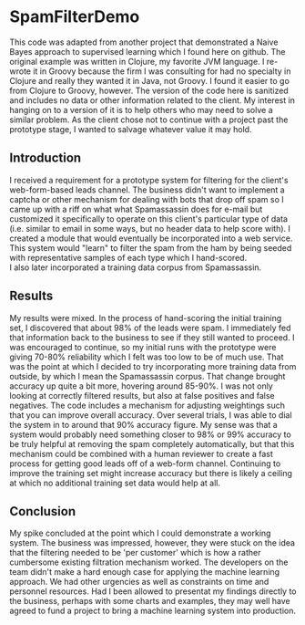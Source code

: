 # SpamFilterDemo

This code was adapted from another project that demonstrated a Naive Bayes approach to supervised learning which I found here 
on github.  The original example was written in Clojure, my favorite JVM language.  I re-wrote it in Groovy because the firm 
I was consulting for had no specialty in Clojure and really they wanted it in Java, not Groovy.  I found it easier to go from Clojure
to Groovy, however.  The version of the code here is sanitized and includes no data or other information related to the client. 
My interest in hanging on to a version of it is to help others who may need to solve a similar problem.  As the client chose 
not to continue with a project past the prototype stage, I wanted to salvage whatever value it may hold.

## Introduction

I received a requirement for a prototype system for filtering for the client's web-form-based leads channel.  The business didn't 
want to implement a captcha or other mechanism for dealing with bots that drop off spam so I came up with a riff on what what 
Spamassassin does for e-mail but customized it specifically to operate on this client's particular type of data (i.e. similar to
email in some ways, but no header data to help score with).  I created a module that would eventually be incorporated into a web service.  
This system  would "learn" to filter the spam from the ham by being seeded with representative samples of each type which I hand-scored.  
I also later incorporated a training data corpus from Spamassassin.

## Results

My results were mixed.  In the process of hand-scoring the initial training set, I discovered that about 98% of the leads were 
spam.  I immediately fed that information back to the business to see if they still wanted to proceed.  I was encouraged to
continue, so my initial runs with the prototype were giving 70-80% reliability which I felt was too low to be of much use.  That
was the point at which I decided to try incorporating more training data from outside, by which I mean the Spamassassin
corpus.  That change brought accuracy up quite a bit more, hovering around 85-90%.  I was not only looking at correctly
filtered results, but also at false positives and false negatives.  The code includes a mechanism for adjusting weightings
such that you can improve overall accuracy.  Over several trials, I was able to dial the system in to around that
90% accuracy figure.  My sense was that a system would probably need something closer to 98% or 99% accuracy to be truly helpful
at removing the spam completely automatically, but that this mechanism could be combined with a human reviewer to create a
fast process for getting good leads off of a web-form channel.  Continuing to improve the training set might increase
accuracy but there is likely a ceiling at which no additional training set data would help at all.

## Conclusion

My spike concluded at the point which I could demonstrate a working system.  The business was impressed, however, they were
stuck on the idea that the filtering needed to be 'per customer' which is how a rather cumbersome existing filtration mechanism
worked.  The developers on the team didn't make a hard enough case for applying the machine learning approach.  We had other
urgencies as well as constraints on time and personnel resources.  Had I been allowed to presentat my findings directly to the business, perhaps
with some charts and examples, they may well have agreed to fund a project to bring a machine learning system into production.  
